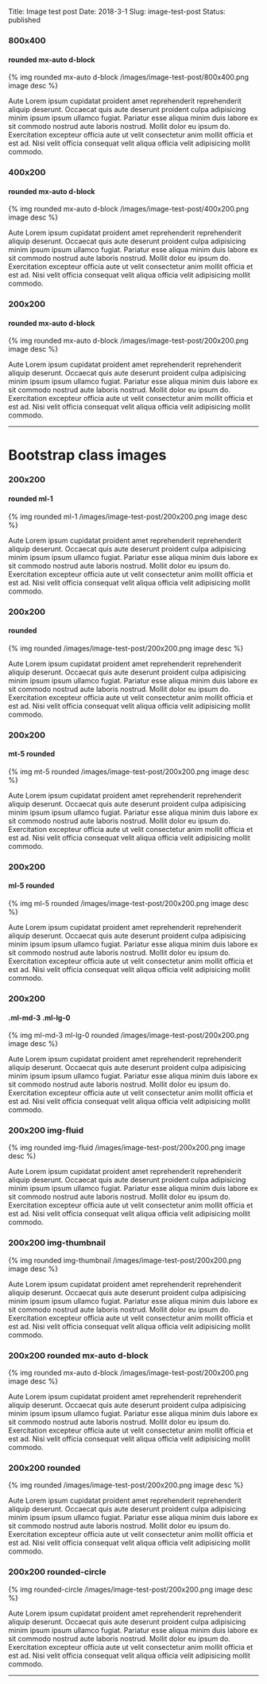 Title: Image test post 
Date: 2018-3-1
Slug: image-test-post
Status: published
    

### 800x400
#### rounded mx-auto d-block

{% img rounded mx-auto d-block /images/image-test-post/800x400.png image desc %}

Aute Lorem ipsum cupidatat proident amet reprehenderit reprehenderit aliquip deserunt. Occaecat quis aute deserunt proident culpa adipisicing minim ipsum ipsum ullamco fugiat. Pariatur esse aliqua minim duis labore ex sit commodo nostrud aute laboris nostrud. Mollit dolor eu ipsum do. Exercitation excepteur officia aute ut velit consectetur anim mollit officia et est ad. Nisi velit officia consequat velit aliqua officia velit adipisicing mollit commodo.


### 400x200
#### rounded mx-auto d-block

{% img rounded mx-auto d-block /images/image-test-post/400x200.png image desc %}

Aute Lorem ipsum cupidatat proident amet reprehenderit reprehenderit aliquip deserunt. Occaecat quis aute deserunt proident culpa adipisicing minim ipsum ipsum ullamco fugiat. Pariatur esse aliqua minim duis labore ex sit commodo nostrud aute laboris nostrud. Mollit dolor eu ipsum do. Exercitation excepteur officia aute ut velit consectetur anim mollit officia et est ad. Nisi velit officia consequat velit aliqua officia velit adipisicing mollit commodo.


### 200x200
#### rounded mx-auto d-block

{% img rounded mx-auto d-block /images/image-test-post/200x200.png image desc %}

Aute Lorem ipsum cupidatat proident amet reprehenderit reprehenderit aliquip deserunt. Occaecat quis aute deserunt proident culpa adipisicing minim ipsum ipsum ullamco fugiat. Pariatur esse aliqua minim duis labore ex sit commodo nostrud aute laboris nostrud. Mollit dolor eu ipsum do. Exercitation excepteur officia aute ut velit consectetur anim mollit officia et est ad. Nisi velit officia consequat velit aliqua officia velit adipisicing mollit commodo.

---


# Bootstrap class images



### 200x200
#### rounded ml-1 

{% img rounded ml-1  /images/image-test-post/200x200.png image desc %}

Aute Lorem ipsum cupidatat proident amet reprehenderit reprehenderit aliquip deserunt. Occaecat quis aute deserunt proident culpa adipisicing minim ipsum ipsum ullamco fugiat. Pariatur esse aliqua minim duis labore ex sit commodo nostrud aute laboris nostrud. Mollit dolor eu ipsum do. Exercitation excepteur officia aute ut velit consectetur anim mollit officia et est ad. Nisi velit officia consequat velit aliqua officia velit adipisicing mollit commodo.

### 200x200
#### rounded

{% img rounded /images/image-test-post/200x200.png image desc %}

Aute Lorem ipsum cupidatat proident amet reprehenderit reprehenderit aliquip deserunt. Occaecat quis aute deserunt proident culpa adipisicing minim ipsum ipsum ullamco fugiat. Pariatur esse aliqua minim duis labore ex sit commodo nostrud aute laboris nostrud. Mollit dolor eu ipsum do. Exercitation excepteur officia aute ut velit consectetur anim mollit officia et est ad. Nisi velit officia consequat velit aliqua officia velit adipisicing mollit commodo.


### 200x200
####  mt-5 rounded

{% img mt-5 rounded /images/image-test-post/200x200.png image desc %}

Aute Lorem ipsum cupidatat proident amet reprehenderit reprehenderit aliquip deserunt. Occaecat quis aute deserunt proident culpa adipisicing minim ipsum ipsum ullamco fugiat. Pariatur esse aliqua minim duis labore ex sit commodo nostrud aute laboris nostrud. Mollit dolor eu ipsum do. Exercitation excepteur officia aute ut velit consectetur anim mollit officia et est ad. Nisi velit officia consequat velit aliqua officia velit adipisicing mollit commodo.


### 200x200
####  ml-5 rounded

{% img ml-5 rounded /images/image-test-post/200x200.png image desc %}

Aute Lorem ipsum cupidatat proident amet reprehenderit reprehenderit aliquip deserunt. Occaecat quis aute deserunt proident culpa adipisicing minim ipsum ipsum ullamco fugiat. Pariatur esse aliqua minim duis labore ex sit commodo nostrud aute laboris nostrud. Mollit dolor eu ipsum do. Exercitation excepteur officia aute ut velit consectetur anim mollit officia et est ad. Nisi velit officia consequat velit aliqua officia velit adipisicing mollit commodo.



### 200x200
#### .ml-md-3 .ml-lg-0

{% img ml-md-3 ml-lg-0 rounded /images/image-test-post/200x200.png image desc %}

Aute Lorem ipsum cupidatat proident amet reprehenderit reprehenderit aliquip deserunt. Occaecat quis aute deserunt proident culpa adipisicing minim ipsum ipsum ullamco fugiat. Pariatur esse aliqua minim duis labore ex sit commodo nostrud aute laboris nostrud. Mollit dolor eu ipsum do. Exercitation excepteur officia aute ut velit consectetur anim mollit officia et est ad. Nisi velit officia consequat velit aliqua officia velit adipisicing mollit commodo.



### 200x200 img-fluid
{% img rounded img-fluid /images/image-test-post/200x200.png image desc %}

Aute Lorem ipsum cupidatat proident amet reprehenderit reprehenderit aliquip deserunt. Occaecat quis aute deserunt proident culpa adipisicing minim ipsum ipsum ullamco fugiat. Pariatur esse aliqua minim duis labore ex sit commodo nostrud aute laboris nostrud. Mollit dolor eu ipsum do. Exercitation excepteur officia aute ut velit consectetur anim mollit officia et est ad. Nisi velit officia consequat velit aliqua officia velit adipisicing mollit commodo.


### 200x200 img-thumbnail
{% img rounded img-thumbnail /images/image-test-post/200x200.png image desc %}

Aute Lorem ipsum cupidatat proident amet reprehenderit reprehenderit aliquip deserunt. Occaecat quis aute deserunt proident culpa adipisicing minim ipsum ipsum ullamco fugiat. Pariatur esse aliqua minim duis labore ex sit commodo nostrud aute laboris nostrud. Mollit dolor eu ipsum do. Exercitation excepteur officia aute ut velit consectetur anim mollit officia et est ad. Nisi velit officia consequat velit aliqua officia velit adipisicing mollit commodo.


### 200x200 rounded mx-auto d-block

{% img rounded mx-auto d-block /images/image-test-post/200x200.png image desc %}

Aute Lorem ipsum cupidatat proident amet reprehenderit reprehenderit aliquip deserunt. Occaecat quis aute deserunt proident culpa adipisicing minim ipsum ipsum ullamco fugiat. Pariatur esse aliqua minim duis labore ex sit commodo nostrud aute laboris nostrud. Mollit dolor eu ipsum do. Exercitation excepteur officia aute ut velit consectetur anim mollit officia et est ad. Nisi velit officia consequat velit aliqua officia velit adipisicing mollit commodo.




### 200x200 rounded 


{% img rounded /images/image-test-post/200x200.png image desc %}

Aute Lorem ipsum cupidatat proident amet reprehenderit reprehenderit aliquip deserunt. Occaecat quis aute deserunt proident culpa adipisicing minim ipsum ipsum ullamco fugiat. Pariatur esse aliqua minim duis labore ex sit commodo nostrud aute laboris nostrud. Mollit dolor eu ipsum do. Exercitation excepteur officia aute ut velit consectetur anim mollit officia et est ad. Nisi velit officia consequat velit aliqua officia velit adipisicing mollit commodo.



### 200x200 rounded-circle


{% img rounded-circle /images/image-test-post/200x200.png image desc %}

Aute Lorem ipsum cupidatat proident amet reprehenderit reprehenderit aliquip deserunt. Occaecat quis aute deserunt proident culpa adipisicing minim ipsum ipsum ullamco fugiat. Pariatur esse aliqua minim duis labore ex sit commodo nostrud aute laboris nostrud. Mollit dolor eu ipsum do. Exercitation excepteur officia aute ut velit consectetur anim mollit officia et est ad. Nisi velit officia consequat velit aliqua officia velit adipisicing mollit commodo.




---

